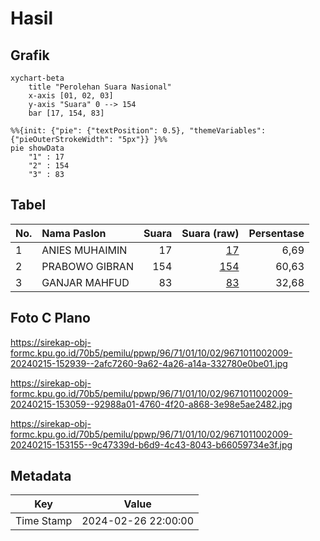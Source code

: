 # Hasil

## Grafik

```mermaid
xychart-beta
    title "Perolehan Suara Nasional"
    x-axis [01, 02, 03]
    y-axis "Suara" 0 --> 154
    bar [17, 154, 83]
```

```mermaid
%%{init: {"pie": {"textPosition": 0.5}, "themeVariables": {"pieOuterStrokeWidth": "5px"}} }%%
pie showData
    "1" : 17
    "2" : 154
    "3" : 83
```

## Tabel

| No. | Nama Paslon    | Suara | Suara (raw) | Persentase |
|:--- |:-------------- | -----:| -----------:| ----------:|
| 1   | ANIES MUHAIMIN | 17    | [17][p-1]   | 6,69       |
| 2   | PRABOWO GIBRAN | 154   | [154][p-2]  | 60,63      |
| 3   | GANJAR MAHFUD  | 83    | [83][p-3]   | 32,68      |


[p-1]: https://github.com/gigit-pemilu/pemilu-2024/blob/main/pilpres/hitung-suara/sub/96-papua-barat-daya/sub/71-kota-sorong/sub/01-sorong/sub/1002-klademak/sub/009-tps/sub/paslon-1.txt
[p-2]: https://github.com/gigit-pemilu/pemilu-2024/blob/main/pilpres/hitung-suara/sub/96-papua-barat-daya/sub/71-kota-sorong/sub/01-sorong/sub/1002-klademak/sub/009-tps/sub/paslon-2.txt
[p-3]: https://github.com/gigit-pemilu/pemilu-2024/blob/main/pilpres/hitung-suara/sub/96-papua-barat-daya/sub/71-kota-sorong/sub/01-sorong/sub/1002-klademak/sub/009-tps/sub/paslon-3.txt

## Foto C Plano

https://sirekap-obj-formc.kpu.go.id/70b5/pemilu/ppwp/96/71/01/10/02/9671011002009-20240215-152939--2afc7260-9a62-4a26-a14a-332780e0be01.jpg

https://sirekap-obj-formc.kpu.go.id/70b5/pemilu/ppwp/96/71/01/10/02/9671011002009-20240215-153059--92988a01-4760-4f20-a868-3e98e5ae2482.jpg

https://sirekap-obj-formc.kpu.go.id/70b5/pemilu/ppwp/96/71/01/10/02/9671011002009-20240215-153155--9c47339d-b6d9-4c43-8043-b66059734e3f.jpg


## Metadata

| Key        | Value               |
| ---------- | ------------------- |
| Time Stamp | 2024-02-26 22:00:00 |



